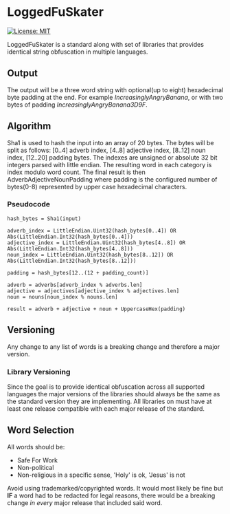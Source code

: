 # LoggedFuSkater
[![License: MIT](https://img.shields.io/badge/License-MIT-yellow.svg)](https://opensource.org/licenses/MIT)

LoggedFuSkater is a standard along with set of libraries that provides identical string obfuscation in multiple languages.

## Output
The output will be a three word string with optional(up to eight) hexadecimal byte padding at the end.
For example _IncreasinglyAngryBanana_, or with two bytes of padding _IncreasinglyAngryBanana3D9F_.

## Algorithm
Sha1 is used to hash the input into an array of 20 bytes. The bytes will be split as follows: [0..4] adverb index, [4..8] adjective index, [8..12] noun index, [12..20] padding bytes. The indexes are unsigned or absolute 32 bit integers parsed with little endian. The resulting word in each category is index modulo word count. The final result is then AdverbAdjectiveNounPadding where padding is the configured number of bytes(0-8) represented by upper case hexadecimal characters.

### Pseudocode
```
hash_bytes = Sha1(input)

adverb_index = LittleEndian.Uint32(hash_bytes[0..4]) OR Abs(LittleEndian.Int32(hash_bytes[0..4]))
adjective_index = LittleEndian.Uint32(hash_bytes[4..8]) OR Abs(LittleEndian.Int32(hash_bytes[4..8]))
noun_index = LittleEndian.Uint32(hash_bytes[8..12]) OR Abs(LittleEndian.Int32(hash_bytes[8..12]))

padding = hash_bytes[12..(12 + padding_count)]

adverb = adverbs[adverb_index % adverbs.len]
adjective = adjectives[adjective_index % adjectives.len]
noun = nouns[noun_index % nouns.len]

result = adverb + adjective + noun + UppercaseHex(padding)
```

## Versioning
Any change to any list of words is a breaking change and therefore a major version.

### Library Versioning
Since the goal is to provide identical obfuscation across all supported languages the major versions of the libraries should always be the same as the standard version they are implementing.
All libraries on must have at least one release compatible with each major release of the standard.

## Word Selection
All words should be:
 - Safe For Work
 - Non-political
 - Non-religious in a specific sense, 'Holy' is ok, 'Jesus' is not

Avoid using trademarked/copyrighted words. It would most likely be fine but **IF** a word had to be redacted for legal reasons, there would be a breaking change _in every_ major release that included said word.
